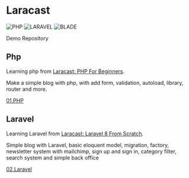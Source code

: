 # Laracast

![PHP](https://img.shields.io/badge/-PHP-blueviolet)
![LARAVEL](https://img.shields.io/badge/-Laravel-red)
![BLADE](https://img.shields.io/badge/-Blade-orange)

Demo Repository

## Php

Learning php from [Laracast: PHP For Beginners](https://laracasts.com/series/php-for-beginners-2023-edition).
<p>Make a simple blog with php, with add form, validation, autoload, library, router and more.</p>

[01.PHP](https://github.com/JulienScourneau/Laracast/tree/main/01.PHP)

## Laravel

Learning Laravel from [Laracast: Laravel 8 From Scratch](https://laracasts.com/series/laravel-8-from-scratch).

<p>Simple blog with Laravel, basic eloquent model, migration, factory, newsletter system with mailchimp,
sign up and sign in, category filter, search system and simple back office</p>

[02.Laravel](https://github.com/JulienScourneau/Laracast/tree/main/02.Laravel)

